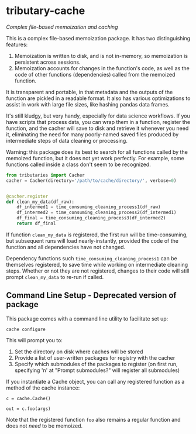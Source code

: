 #  tributary-cache

*Complex file-based memoization and caching*

This is a complex file-based memoization package. It has two distinguishing features:

1. Memoization is written to disk, and is not in-memory, so memoization is persistent across sessions.
2. Memoization accounts for changes in the function's code, as well as the code of other functions (dependencies) called from the memoized function.

It is transparent and portable, in that metadata and the outputs of the function are pickled in a readable format. It also has various optimizations to assist in work with large file sizes, like hashing pandas data frames.

It's still kludgy, but very handy, especially for data science workflows. If you have scripts that process data, you can wrap them in a function, register the function, and the cacher will save to disk and retrieve it whenever you need it, eliminating the need for many poorly-named saved files produced by intermediate steps of data cleaning or processing.

Warning: this package does its best to search for all functions called by the memoized function, but it does not yet work perfectly. For example, some functions called inside a class don't seem to be recognized.


```python
from tributaries import Cacher
cacher = Cacher(directory='/path/to/cache/directory/', verbose=0)


@cacher.register
def clean_my_data(df_raw):
    df_intermed1 = time_consuming_cleaning_process1(df_raw)
    df_intermed2 = time_consuming_cleaning_process2(df_intermed1)
    df_final = time_consuming_cleaning_process3(df_intermed2)
    return df_final
```
If function `clean_my_data` is registered, the first run will be time-consuming, but subsequent runs will load nearly-instantly, provided the code of the function and all dependencies have not changed.

Dependency functions such `time_consuming_cleaning_process1` can be themselves registered, to save time while working on intermediate cleaning steps. Whether or not they are not registered, changes to their code will still prompt `clean_my_data` to re-run if called.



## Command Line Setup - Deprecated version of package ##

This package comes with a command line utility to facilitate set up:

`cache configure`

This will prompt you to:
1. Set the directory on disk where caches will be stored
2. Provide a list of user-written packages for registry with the cacher
3. Specify which submodules of the packages to register
	(on first run, specifying 'n' at "Prompt submodules?" will register all submodules)


If you instantiate a Cache object, you can call any registered function as a method of the cache instance:

```
c = cache.Cache()

out = c.foo(args)
```
Note that the registered function `foo` also remains a regular function and does not *need* to be memoized.


